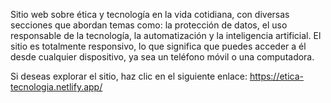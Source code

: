Sitio web sobre ética y tecnología en la vida cotidiana, con diversas secciones que abordan temas como:
la protección de datos, el uso responsable de la tecnología, la automatización y la inteligencia artificial. 
El sitio es totalmente responsivo, lo que significa que puedes acceder a él desde cualquier dispositivo, ya sea un teléfono móvil o una computadora.

Si deseas explorar el sitio, haz clic en el siguiente enlace:  https://etica-tecnologia.netlify.app/
